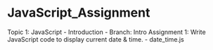 # JavaScript_Assignment

Topic 1: JavaScript - Introduction  - Branch: Intro
  Assignment 1: Write JavaScript code to display current date & time.  - date_time.js
